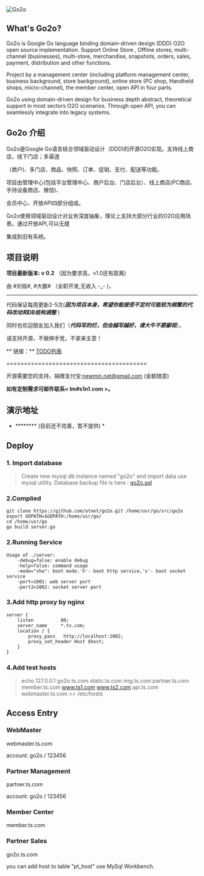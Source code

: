 
![Go2o](https://raw.githubusercontent.com/atnet/go2o/master/docs/mark.gif "GO2O")

## What's Go2o? ##

Go2o is Google Go language binding domain-driven design (DDD) O2O open source implementation. Support Online Store
, Offline stores; multi-channel (businesses), multi-store, merchandise, snapshots, orders, sales, payment, distribution and other functions.

Project by a management center (including platform management center, business background, store background), online store (PC shop,
Handheld shops, micro-channel), the member center, open API in four parts.

Go2o using domain-driven design for business depth abstract, theoretical support in most sectors O2O scenarios.
Through open API, you can seamlessly integrate into legacy systems.

## Go2o 介绍 ##

Go2o是Google Go语言结合领域驱动设计（DDD)的开源O2O实现。支持线上商店，线下门店；多渠道

（商户)、多门店、商品、快照、订单、促销、支付、配送等功能。


项目由管理中心(包括平台管理中心、商户后台、门店后台）、线上商店(PC商店、手持设备商店、微信)、

会员中心、开放API四部分组成。


Go2o使用领域驱动设计对业务深度抽象，理论上支持大部分行业的O2O应用场景。通过开放API,可以无缝

集成到旧有系统。


## 项目说明 ##


__项目最新版本: v 0.2__ （因为要求高，v1.0还有距离)

由 #刘铭#, #大鹏# （全职开发,无收入 -_- )，

------------------------

代码保证每周更新2-5次(___因为项目本身，希望你能接受不定时可能较为频繁的代码改动和DB结构调整___ )

同时也欢迎朋友加入我们（___代码写的烂，但会越写越好，请大牛不要鄙视___）。

请支持开源，不做伸手党，不拿来主意！

** 链接：** [TODO列表](https://github.com/atnet/go2o/tree/master/docs/dev/TODO.md)

========================================

开源需要您的支持，捐赠支付宝:newmin.net@gmail.com (金额随意)

**如有定制需求可邮件联系< lm#s1n1.com >。**


## 演示地址 ##
* ******** (目前还不完善，暂不提供) *


## Deploy ##
### 1. Import database ###
> Create new mysql db instance named "go2o"
 and import data use mysql utility.
 Database backup file is here : [go2o.sql](https://github.com/atnet/go2o/blob/master/docs/data/go2o.sql)

### 2.Complied ###
	git clone https://github.com/atnet/go2o.git /home/usr/go/src/go2o
	export GOPATH=$GOPATH:/home/usr/go/
	cd /home/usr/go
	go build server.go

### 2.Running Service ###
	Usage of ./server:
		-debug=false: enable debug
		-help=false: command usage
		-mode="sha": boot mode.'h'- boot http service,'s'- boot socket service
	    -port=1001: web server port
		-port2=1002: socket server port

### 3.Add http proxy by nginx ###
	server {
		listen          80;
		server_name     *.ts.com;
		location / {
			proxy_pass   http://localhost:1002;
			proxy_set_header Host $host;
		}
	}



### 4.Add test hosts ###
> echo   127.0.0.1    go2o.ts.com static.ts.com img.ts.com partner.ts.com member.ts.com www.ts1.com www.ts2.com api.ts.com webmaster.ts.com >> /etc/hosts

## Access Entry ##

### WebMaster ##
webmaster.ts.com

account: go2o / 123456

### Partner Management ###
partner.ts.com

account: go2o / 123456

### Member Center ###
member.ts.com

### Partner Sales ###
go2o.ts.com

you can add host to table "pt_host" use MySql Workbench.

